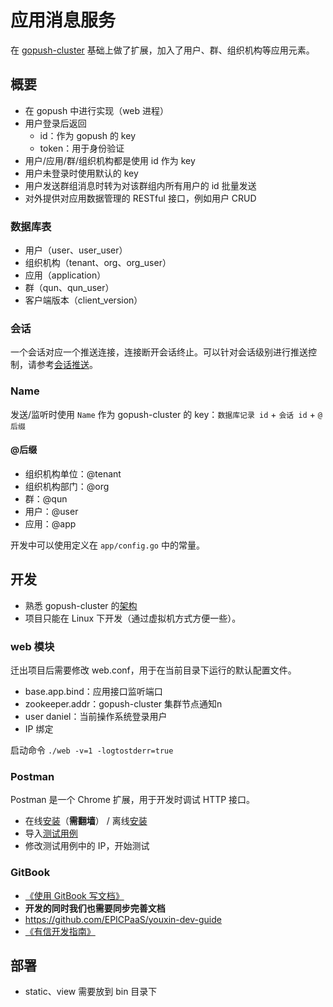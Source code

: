 # 应用消息服务

在 [gopush-cluster](https://github.com/Terry-Mao/gopush-cluster) 基础上做了扩展，加入了用户、群、组织机构等应用元素。

## 概要

* 在 gopush 中进行实现（web 进程）
* 用户登录后返回
  * id：作为 gopush 的 key
  * token：用于身份验证
* 用户/应用/群/组织机构都是使用 id 作为 key
* 用户未登录时使用默认的 key
* 用户发送群组消息时转为对该群组内所有用户的 id 批量发送
* 对外提供对应用数据管理的 RESTful 接口，例如用户 CRUD

### 数据库表

* 用户（user、user_user）
* 组织机构（tenant、org、org_user）
* 应用（application）
* 群（qun、qun_user）
* 客户端版本（client_version）

### 会话

一个会话对应一个推送连接，连接断开会话终止。可以针对会话级别进行推送控制，请参考[会话推送](https://github.com/EPICPaaS/appmsgsrv/issues/1)。

### Name

发送/监听时使用 `Name` 作为 gopush-cluster 的 key：`数据库记录 id` + `会话 id` + `@后缀`

#### @后缀

* 组织机构单位：@tenant
* 组织机构部门：@org
* 群：@qun
* 用户：@user
* 应用：@app

开发中可以使用定义在 `app/config.go` 中的常量。

## 开发

* 熟悉 gopush-cluster 的[架构](https://camo.githubusercontent.com/3c2f6df17ff0bace9f88e657819160f0bcb14a8c/687474703a2f2f7261772e6769746875622e636f6d2f54657272792d4d616f2f676f707573682d636c75737465722f6d61737465722f77696b692f6172636869746563747572652f6172636869746563747572652e6a7067)
* 项目只能在 Linux 下开发（通过虚拟机方式方便一些）。

### web 模块

迁出项目后需要修改 web.conf，用于在当前目录下运行的默认配置文件。
* base.app.bind：应用接口监听端口
* zookeeper.addr：gopush-cluster 集群节点通知n
* user daniel：当前操作系统登录用户 
* IP 绑定

启动命令 `./web -v=1 -logtostderr=true`

### Postman

Postman 是一个 Chrome 扩展，用于开发时调试 HTTP 接口。

* 在线[安装](https://chrome.google.com/webstore/detail/postman-rest-client/fdmmgilgnpjigdojojpjoooidkmcomcm)（**需翻墙**） / 离线[安装](https://github.com/a85/POSTMan-Chrome-Extension)
* 导入[测试用例](https://www.getpostman.com/collections/cba11454feb866c965c3)
* 修改测试用例中的 IP，开始测试

### GitBook

* [《使用 GitBook 写文档》](http://88250.b3log.org/write-doc-via-gitbook)
* **开发的同时我们也需要同步完善文档**
* https://github.com/EPICPaaS/youxin-dev-guide
* [《有信开发指南》](http://88250.gitbooks.io/youxin-dev-guide/zh-cn/index.html)

## 部署

* static、view 需要放到 bin 目录下
